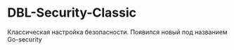 # DBL-Security-Classic
Классическая настройка безопасности. Появился новый под названием Go-security
